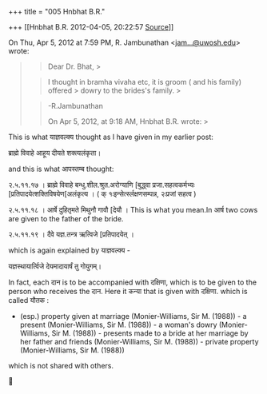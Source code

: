 +++
title = "005 Hnbhat B.R."

+++
[[Hnbhat B.R.	2012-04-05, 20:22:57 [Source](https://groups.google.com/g/samskrita/c/QDPlJBgQEig)]]



On Thu, Apr 5, 2012 at 7:59 PM, R. Jambunathan \<[jam...@uwosh.edu]()\> wrote:  

> 
> > Dear Dr. Bhat, >
> 
> >   
> > 
> > 
> > I thought in bramha vivaha etc, it is groom ( and his family) offered > dowry to the brides's family. >
> 
> > 
> >   
> > 
> > 
> > -R.Jambunathan  
> > 
> > 
> > 
> > 
> > On Apr 5, 2012, at 9:18 AM, Hnbhat B.R. wrote: >
> 
> >   
> > 
> > 
> > 
> > 
> > 

  

  

This is what याज्ञवल्क्य thought as I have given in my earlier post:

  

ब्राह्मे विवाहे आहूय दीयते शक्त्यलंकृता।

  

and this is what आपस्तम्ब thought:

  

२.५.११.१७ । ब्राह्मे विवाहे बन्धु.शील.श्रुत.अरोग्याणि \[बुद्ध्वा प्रजा.सहत्वकर्मभ्यः \[प्रतिपादयेत्शक्तिविषयेण\[अलंकृत्य । ( क् १ःइन्सेर्त्स्लक्षणसम्पन्न, २ःप्रजां सहत्व )

२.५.११.१८ । आर्षे दुहितृमते मिथुनौ गावौ \[देयौ । This is what you mean.In आर्ष two cows are given to the father of the bride.

२.५.११.१९ । दैवे यज्ञ.तन्त्र ऋत्विजे \[प्रतिपादयेत् ।



which is again explained by याज्ञवल्क्य -

  

यज्ञस्थायार्त्विजे देयमादायार्षं तु गोयुगम्।

  

In fact, each दान is to be accompanied with दक्षिणा, which is to be given to the person who receives the दान. Here it कन्या that is given with दक्षिणा. which is called यौतक :

  

-   (esp.) property given at marriage (Monier-Williams, Sir M. (1988)) -   a present (Monier-Williams, Sir M. (1988)) -   a woman's dowry (Monier-Williams, Sir M. (1988)) -   presents made to a bride at her marriage by her father and friends
    (Monier-Williams, Sir M. (1988)) -   private property (Monier-Williams, Sir M. (1988))

which is not shared with others.



